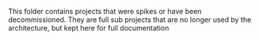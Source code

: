 This folder contains projects that were spikes or have been decommissioned.
They are full sub projects that are no longer used by the architecture, but kept here for full documentation
